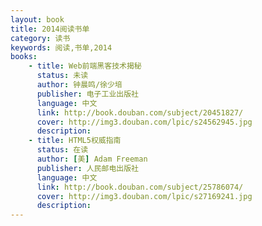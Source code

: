 ```yaml
---
layout: book
title: 2014阅读书单
category: 读书
keywords: 阅读,书单,2014
books:
    - title: Web前端黑客技术揭秘
      status: 未读
      author: 钟晨鸣/徐少培
      publisher: 电子工业出版社
      language: 中文
      link: http://book.douban.com/subject/20451827/
      cover: http://img3.douban.com/lpic/s24562945.jpg
      description:
    - title: HTML5权威指南
      status: 在读
      author: [美] Adam Freeman
      publisher: 人民邮电出版社
      language: 中文
      link: http://book.douban.com/subject/25786074/
      cover: http://img3.douban.com/lpic/s27169241.jpg
      description:
---
```

